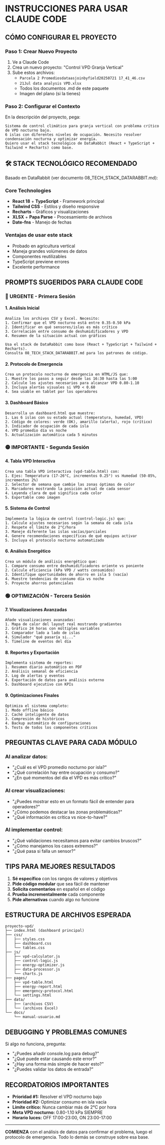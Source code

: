# INSTRUCCIONES PARA USAR CLAUDE CODE

## CÓMO CONFIGURAR EL PROYECTO

### Paso 1: Crear Nuevo Proyecto
1. Ve a Claude Code
2. Crea un nuevo proyecto: "Control VPD Granja Vertical"
3. Sube estos archivos:
   - `Parcela 2 Promediosdataasjoinbyfield20250721 17_41_46.csv`
   - `21Jul data analysis VPD.xlsx`
   - Todos los documentos .md de este paquete
   - Imagen del plano (si la tienes)

### Paso 2: Configurar el Contexto
En la descripción del proyecto, pega:
```
Sistema de control climático para granja vertical con problema crítico de VPD nocturno bajo. 
6 islas con diferentes niveles de ocupación. Necesito resolver condensación nocturna y optimizar energía.
Quiero usar el stack tecnológico de DataRabbit (React + TypeScript + Tailwind + Recharts) como base.
```

## 🛠️ STACK TECNOLÓGICO RECOMENDADO

Basado en DataRabbit (ver documento 08_TECH_STACK_DATARABBIT.md):

### Core Technologies
- **React 18** + **TypeScript** - Framework principal
- **Tailwind CSS** - Estilos y diseño responsive
- **Recharts** - Gráficos y visualizaciones
- **XLSX** + **Papa Parse** - Procesamiento de archivos
- **Date-fns** - Manejo de fechas

### Ventajas de usar este stack
- Probado en agricultura vertical
- Maneja grandes volúmenes de datos
- Componentes reutilizables
- TypeScript previene errores
- Excelente performance

## PROMPTS SUGERIDOS PARA CLAUDE CODE

### 🔴 URGENTE - Primera Sesión

#### 1. Análisis Inicial
```
Analiza los archivos CSV y Excel. Necesito:
1. Confirmar que el VPD nocturno está entre 0.35-0.50 kPa
2. Identificar en qué sensores/islas es más crítico
3. Correlación entre consumo de deshumidificadores y VPD
4. Resumen de la situación actual con gráficos

Usa el stack de DataRabbit como base (React + TypeScript + Tailwind + Recharts).
Consulta 08_TECH_STACK_DATARABBIT.md para los patrones de código.
```

#### 2. Protocolo de Emergencia
```
Crea un protocolo nocturno de emergencia en HTML/JS que:
1. Muestre los pasos a seguir desde las 16:30 hasta las 5:00
2. Calcule los ajustes necesarios para alcanzar VPD 0.80-1.10
3. Incluya alertas visuales si VPD < 0.60
4. Sea usable en tablet por los operadores
```

#### 3. Dashboard Básico
```
Desarrolla un dashboard.html que muestre:
1. Las 6 islas con su estado actual (temperatura, humedad, VPD)
2. Código de colores: verde (OK), amarillo (alerta), rojo (crítico)
3. Indicador de ocupación de cada isla
4. VPD promedio día vs noche
5. Actualización automática cada 5 minutos
```

### 🟡 IMPORTANTE - Segunda Sesión

#### 4. Tabla VPD Interactiva
```
Crea una tabla VPD interactiva (vpd-table.html) con:
1. Ejes: Temperatura (17-26°C, incrementos 0.25°) vs Humedad (50-85%, incrementos 2%)
2. Selector de semana que cambie las zonas óptimas de color
3. Marcadores mostrando la posición actual de cada sensor
4. Leyenda clara de qué significa cada color
5. Exportable como imagen
```

#### 5. Sistema de Control
```
Implementa la lógica de control (control-logic.js) que:
1. Calcule ajustes necesarios según la semana de cada isla
2. Respete el límite de 2°C/hora
3. Maneje diferente las islas vacías/parciales
4. Genere recomendaciones específicas de qué equipos activar
5. Incluya el protocolo nocturno automatizado
```

#### 6. Análisis Energético
```
Crea un módulo de análisis energético que:
1. Compare consumo entre deshumidificadores oriente vs poniente
2. Calcule eficiencia (kPa VPD / watts consumidos)
3. Identifique oportunidades de ahorro en isla 5 (vacía)
4. Muestre tendencias de consumo día vs noche
5. Proyecte ahorros potenciales
```

### 🟢 OPTIMIZACIÓN - Tercera Sesión

#### 7. Visualizaciones Avanzadas
```
Añade visualizaciones avanzadas:
1. Mapa de calor del layout real mostrando gradientes
2. Gráfico 24 horas con múltiples variables
3. Comparador lado a lado de islas
4. Simulador "qué pasaría si..."
5. Timeline de eventos del día
```

#### 8. Reportes y Exportación
```
Implementa sistema de reportes:
1. Resumen diario automático en PDF
2. Análisis semanal de eficiencia
3. Log de alertas y eventos
4. Exportación de datos para análisis externo
5. Dashboard ejecutivo con KPIs
```

#### 9. Optimizaciones Finales
```
Optimiza el sistema completo:
1. Modo offline básico
2. Caché inteligente de datos
3. Compresión de históricos
4. Backup automático de configuraciones
5. Tests de todos los componentes críticos
```

## PREGUNTAS CLAVE PARA CADA MÓDULO

### Al analizar datos:
- "¿Cuál es el VPD promedio nocturno por isla?"
- "¿Qué correlación hay entre ocupación y consumo?"
- "¿En qué momentos del día el VPD es más crítico?"

### Al crear visualizaciones:
- "¿Puedes mostrar esto en un formato fácil de entender para operadores?"
- "¿Cómo podemos destacar las zonas problemáticas?"
- "¿Qué información es crítica vs nice-to-have?"

### Al implementar control:
- "¿Qué validaciones necesitamos para evitar cambios bruscos?"
- "¿Cómo manejamos los casos extremos?"
- "¿Qué pasa si falla un sensor?"

## TIPS PARA MEJORES RESULTADOS

1. **Sé específico** con los rangos de valores y objetivos
2. **Pide código modular** que sea fácil de mantener
3. **Solicita comentarios** en español en el código
4. **Prueba incrementalmente** cada componente
5. **Pide alternativas** cuando algo no funcione

## ESTRUCTURA DE ARCHIVOS ESPERADA

```
proyecto-vpd/
├── index.html (dashboard principal)
├── css/
│   ├── styles.css
│   ├── dashboard.css
│   └── tables.css
├── js/
│   ├── vpd-calculator.js
│   ├── control-logic.js
│   ├── energy-optimizer.js
│   ├── data-processor.js
│   └── charts.js
├── pages/
│   ├── vpd-table.html
│   ├── energy-report.html
│   ├── emergency-protocol.html
│   └── settings.html
├── data/
│   ├── (archivos CSV)
│   └── (archivos Excel)
└── docs/
    └── manual-usuario.md
```

## DEBUGGING Y PROBLEMAS COMUNES

Si algo no funciona, pregunta:
- "¿Puedes añadir console.log para debug?"
- "¿Qué puede estar causando este error?"
- "¿Hay una forma más simple de hacer esto?"
- "¿Puedes validar los datos de entrada?"

## RECORDATORIOS IMPORTANTES

- **Prioridad #1:** Resolver el VPD nocturno bajo
- **Prioridad #2:** Optimizar consumo en isla vacía
- **Límite crítico:** Nunca cambiar más de 2°C por hora
- **Meta VPD nocturno:** 0.80-1.10 kPa SIEMPRE
- **Horario luces:** OFF 17:00-23:00, ON 23:00-17:00

---

**COMIENZA** con el análisis de datos para confirmar el problema, luego el protocolo de emergencia. Todo lo demás se construye sobre esa base.